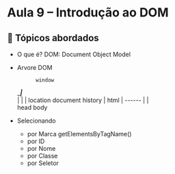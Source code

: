 # Aula 9 – Introdução ao DOM

## 📌 Tópicos abordados
- O que é?
    DOM: Document Object Model

- Arvore DOM

            window
    __________|_________                
    |         |        |
location  document  history
              |
             html
              |
            ------
            |    |    
          head  body

- Selecionando
  - por Marca
      getElementsByTagName()
  - por ID 
  - por Nome
  - por Classe
  - por Seletor